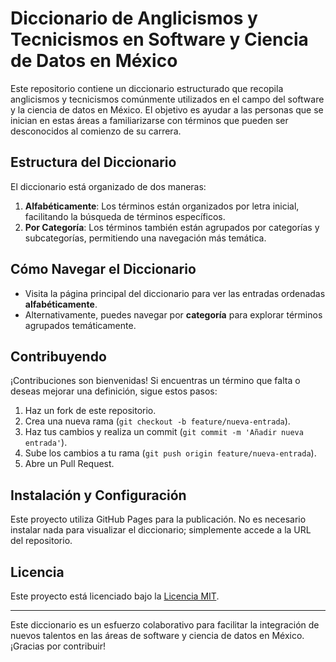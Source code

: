 # Diccionario de Anglicismos y Tecnicismos en Software y Ciencia de Datos en México

Este repositorio contiene un diccionario estructurado que recopila anglicismos y tecnicismos comúnmente utilizados en el campo del software y la ciencia de datos en México. El objetivo es ayudar a las personas que se inician en estas áreas a familiarizarse con términos que pueden ser desconocidos al comienzo de su carrera.

## Estructura del Diccionario

El diccionario está organizado de dos maneras:

1. **Alfabéticamente**: Los términos están organizados por letra inicial, facilitando la búsqueda de términos específicos.
2. **Por Categoría**: Los términos también están agrupados por categorías y subcategorías, permitiendo una navegación más temática.

## Cómo Navegar el Diccionario

- Visita la página principal del diccionario para ver las entradas ordenadas **alfabéticamente**.
- Alternativamente, puedes navegar por **categoría** para explorar términos agrupados temáticamente.

## Contribuyendo

¡Contribuciones son bienvenidas! Si encuentras un término que falta o deseas mejorar una definición, sigue estos pasos:

1. Haz un fork de este repositorio.
2. Crea una nueva rama (`git checkout -b feature/nueva-entrada`).
3. Haz tus cambios y realiza un commit (`git commit -m 'Añadir nueva entrada'`).
4. Sube los cambios a tu rama (`git push origin feature/nueva-entrada`).
5. Abre un Pull Request.

## Instalación y Configuración

Este proyecto utiliza GitHub Pages para la publicación. No es necesario instalar nada para visualizar el diccionario; simplemente accede a la URL del repositorio.

## Licencia

Este proyecto está licenciado bajo la [Licencia MIT](LICENSE).

---

Este diccionario es un esfuerzo colaborativo para facilitar la integración de nuevos talentos en las áreas de software y ciencia de datos en México. ¡Gracias por contribuir!
